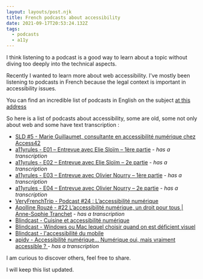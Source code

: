 ```yaml
---
layout: layouts/post.njk
title: French podcasts about accessibility
date: 2021-09-17T20:53:24.132Z
tags:
  - podcasts
  - a11y
---
```

I think listening to a podcast is a good way to learn about a topic without diving too deeply into the technical aspects. 

Recently I wanted to learn more about web accessibility. I've mostly been listening to podcasts in French because the legal context is important in accessibility issues. 

You can find an incredible list of podcasts in English on the subject [at this address](https://www.a11yproject.com/resources/#podcasts)

So here is a list of podcasts about accessibility, some are old, some not only about web and some have text transcription : 

* [<span lang="fr">SLD #5 - Marie Guillaumet, consultante en accessibilité numérique chez Access42](https://podcasts-francais.fr/podcast/salut-les-designers/sld-5-marie-guillaumet-consultante-en-accessibilit)</span>
* [a11yrules - E01 – <span lang="fr">Entrevue avec Elie Sloïm – 1ère partie](https://a11yrules.com/podcast/e01-entrevue-avec-elie-sloim-1ere-partie/)</span> - *has a transcription*
* [a11yrules - E02 –](https://a11yrules.com/podcast/e02-entrevue-avec-elie-sloim-2e-partie/)[](https://a11yrules.com/podcast/e01-entrevue-avec-elie-sloim-1ere-partie/)[ Entrevue avec Elie Sloïm – 2e partie](https://a11yrules.com/podcast/e02-entrevue-avec-elie-sloim-2e-partie/) - *has a transcription*
* [a11yrules - E03 – Entrevue avec Olivier Nourry – 1ère partie](https://a11yrules.com/podcast/e03-entrevue-avec-olivier-nourry-1ere-partie/) - *has a transcription*
* [a11yrules - E04 – Entrevue avec Olivier Nourry – 2e partie](https://a11yrules.com/podcast/e04-entrevue-avec-olivier-nourry-2e-partie/) - *has a transcription*
* [VeryFrenchTrip - Podcast #24 : L’accessibilité numérique](https://veryfrenchtrip.com/podcast/podcast-24-accessibilite-numerique/)
* [Apolline Rouzé - #22 L’accessibilité numérique, un droit pour tous | Anne-Sophie Tranchet](https://apollinerouze.fr/accessibilite-numerique-anne-sophie-tranchet/) - *has a transcription*
* [Blindcast - Cuisine et accessibilité numérique](https://anchor.fm/leana-doukhan/episodes/Cuisine-et-accessibilit-numrique-e11gig3)
* [Blindcast - Windows ou Mac lequel choisir quand on est déficient visuel](https://anchor.fm/leana-doukhan/episodes/Windows-ou-Mac--lequel-choisir-quand-on-est-dficient-visuel-e127ne8) 
* [Blindcast - l'accessibilité du mobile](https://anchor.fm/leana-doukhan/episodes/le-blindcast--laccessibilit-du-mobile-ev3c5n)
* [apidv - Accessibilité numérique… Numérique oui, mais vraiment accessible ? ](https://www.apidv.org/Podcast-Accessibilite-numerique-Numerique-oui-mais-vraiment.html) - *has a transcription*

I am curious to discover others, feel free to share.

I will keep this list updated.